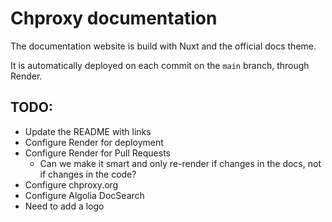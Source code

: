 # Chproxy documentation

The documentation website is build with Nuxt and the official docs theme.

It is automatically deployed on each commit on the `main` branch, through
Render.

## TODO:

- Update the README with links
- Configure Render for deployment 
- Configure Render for Pull Requests
  - Can we make it smart and only re-render if changes in the docs, not if
    changes in the code?
- Configure chproxy.org
- Configure Algolia DocSearch
- Need to add a logo
